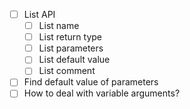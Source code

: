 - [ ] List API
  - [ ] List name
  - [ ] List return type
  - [ ] List parameters
  - [ ] List default value
  - [ ] List comment
- [ ] Find default value of parameters
- [ ] How to deal with variable arguments?